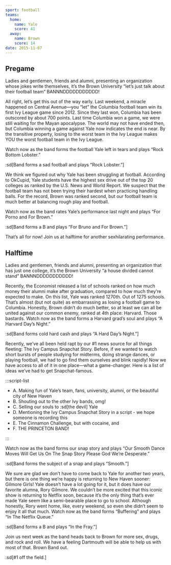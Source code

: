 ```yaml
---
sport: football
teams:
  home:
    name: Yale
    score: 41
  away:
    name: Brown
    score: 14
date: 2015-11-07
---
```


## Pregame

Ladies and gentlemen, friends and alumni, presenting an organization whose jokes write themselves, it’s the Brown University “let’s just talk about their football team” BANNNDDDDDDDDDDD!

All right, let’s get this out of the way early. Last weekend, a miracle happened on Central Avenue—you “let” the Columbia football team win its first Ivy League game since 2012. Since they last won, Columbia has been outscored by about 700 points. Last time Columbia won a game, we were still waiting for the Mayan apocalypse. The world may not have ended then, but Columbia winning a game against Yale now indicates the end is near. By the transitive property, losing to the worst team in the Ivy League makes YOU the worst football team in the Ivy League.

Watch now as the band forms the football Yale left in tears and plays “Rock Bottom Lobster.”

:sd[Band forms a sad football and plays “Rock Lobster.”]

We think we figured out why Yale has been struggling at football. According to OkCupid, Yale students have the highest sex drive out of the top 20 colleges as ranked by the U.S. News and World Report. We suspect that the football team has not been trying their hardest when practicing handling balls. For the record, Brown was ranked second, but our football team is much better at balancing rough play and football.

Watch now as the band rates Yale’s performance last night and plays “For Porno and For Brown.”

:sd[Band forms a B and plays “For Bruno and For Brown.”]

That’s all for now! Join us at halftime for another sexhilarating performance.

## Halftime

Ladies and gentlemen, friends and alumni, presenting an organization that has just one college, it’s the Brown University “a house divided cannot stand” BANNNDDDDDDDDDDD!

Recently, the Economist released a list of schools ranked on how much money their alumni make after graduation, compared to how much they’re expected to make. On this list, Yale was ranked 1270th. Out of 1275 schools. That’s almost (but not quite) as embarrassing as losing a football game to Columbia. Honestly, Brown didn’t do much better, so at least we can all be united against our common enemy, ranked at 4th place: Harvard. Those bastards. Watch now as the band forms a Harvard grad’s soul and plays “A Harvard Day’s Night.”

:sd[Band forms cold hard cash and plays “A Hard Day’s Night.”]

Recently, we’ve all been held rapt by our #1 news source for all things fleeting: The Ivy Campus Snapchat Story. Before, if we wanted to watch short bursts of people studying for midterms, doing strange dances, or playing football, we had to go find them ourselves and blink rapidly! Now we have access to all of it in one place—what a game-changer. Here is a list of ideas we’ve had to get Snapchat-famous.

:::script-list

- A. Making fun of Yale’s team, fans, university, alumni, or the beautiful city of New Haven
- B. Shouting out to the other Ivy bands, omg!
- C. Selling our souls to :sd[the devil] Yale
- D. Mentioning the Ivy Campus Snapchat Story in a script - we hope someone is recording this
- E. The Cinnamon Challenge, but with cocaine, and
- F. THE PRINCETON BAND!

:::

Watch now as the band forms our snap story and plays “Our Smooth Dance Moves Will Get Us On The Snap Story Please God We’re Desperate.”

:sd[Band forms the subject of a snap and plays “Smooth.”]

We sure are glad we don’t have to come back to Yale for another two years, but there is one thing we’re happy is returning to New Haven sooner: Gilmore Girls! Yale doesn’t have a lot going for it, but it does have our favorite alumna, Rory Gilmore. We couldn’t be more excited that this iconic show is returning to Netflix soon, because it’s the only thing that’s ever made Yale seem like a semi-bearable place to go to school. Although honestly, Rory went home, like, every weekend, so even she didn’t seem to enjoy it all that much. Watch now as the band forms “Buffering” and plays “In The Netflix Queue.”

:sd[Band forms a B and plays “In the Fray.”]

Join us next week as the band heads back to Brown for more sex, drugs, and rock and roll. We have a feeling Dartmouth will be able to help us with most of that. Brown Band out.

:sd[#1 off the field.]

